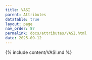 ```yaml
---
title: VASI
parent: Attributes
datatable: true
layout: page
nav_order: 87
permalink: docs/attributes/VASI.html
date: 2025-09-12
---
```

{% include content/VASI.md %}
